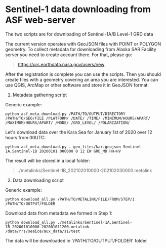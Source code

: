 # Sentinel-1 data downloading from ASF web-server

The two scripts are for downloading of Sentinel-1A/B Level-1 GRD data

The current version operates with GeoJSON files with POINT or POLYGON geometry. To collect metadata for downloading 
from Alaska SAR Facility server you need to create account there. For that, please go:

>  https://urs.earthdata.nasa.gov/users/new


After the registration is complete you can use the scripts. Then you should create files with a geometry covering an area you are interested.
You can use QGIS, ArcMap or other software and store it in GeoJSON format.

1. Metadata gathering script

Generic example:

```
python asf_meta_download.py /PATH/TO/OUTPUT/DIRECTORY /PATH/TO/GEO/FILE /PLATFORM/ /DATE/ /TIME/ /MINIMUM/HOURS/APART/ /MAXIMUM/HOURS/APART/ /MODE/ /GRD_LEVEL/ /POLARIZATION/ 
```

Let's download data over the Kara Sea for January 1st of 2020 over 12 hours from 00UTC:

```
python asf_meta_download.py . geo_files/kar.geojson Sentinel-1A,Sentinel-1B 20200101 000000 0 12 EW GRD_MD HH+HV  
```

The result will be stored in a local folder:

> ./metalinks/Sentinel-1B_202102010000-202102030000.metalink

2. Data downloading script 

Generic example:

```
python download_all.py /PATH/TO/METALINK/FILE/FROM/STEP/1 /PATH/TO/OUTPUT/FOLDER 
```

Download data from metadata we formed in Step 1:

```
python download_all.py ./metalinks/Sentinel-1A,Sentinel-1B_202001010000-202001011200.metalink /data/rrs/seaice/aux_data/s1/test
```

The data will be downloaded in '/PATH/TO/OUTPUT/FOLDER' folder
